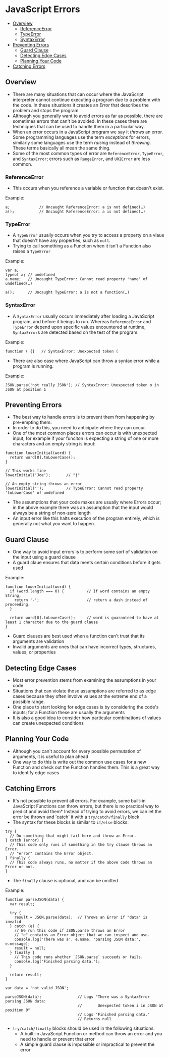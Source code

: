 # JavaScript Errors

  * [Overview](#overview)
    * [ReferenceError](#ReferenceError)
    * [TypeError](#TypeError)
    * [SyntaxError](#SyntaxError)
  * [Preventing Errors](#preventing-errors)
    * [Guard Clause](#guard-clause)
    * [Detecting Edge Cases](#edge-cases)
    * [Planning Your Code](#planning-code)
  * [Catching Errors](#catching-errors)

<a name='overview'></a>
## Overview

  * There are many situations that can occur where the JavaScript interpreter cannot continue executing a program due to a problem with the code. In these situations it creates an *Error* that describes the problem and stops the program
  * Although you generally want to avoid errors as far as possible, there are sometimes errors that can't be avoided. In these cases there are techniques that can be used to handle them in a particular way.
  * When an error occurs in a JavaScript program we say it *throws* an error. Some programming languages use the term *exceptions* for errors, similarly some languages use the term *raising* instead of *throwing*. These terms basically all mean the same thing.
  * Some of the most common types of error are `ReferenceError`, `TypeError`, and `SyntaxError`; errors such as `RangeError`, and `URIError` are less common.

<a name='ReferenceError'></a>
### ReferenceError

  * This occurs when you reference a variable or function that doesn't exist.

Example:

```
a;             // Uncaught ReferenceError: a is not defined(…)
a();           // Uncaught ReferenceError: a is not defined(…)
```

<a name='TypeError'></a>
### TypeError

  * A `TypeError` usually occurs when you try to access a property on a vlaue that doesn't have any properties, such as `null`.
  * Trying to call something as a Function when it isn't a Function also raises a `TypeError`

Example:

```
var a;
typeof a; // undefined
a.name;   // Uncaught TypeError: Cannot read property 'name' of undefined(…)

a();      // Uncaught TypeError: a is not a function(…)
```

<a name='SyntaxError'></a>
### SyntaxError

  * A `SyntaxError` usually occurs immediately after loading a JavaScript program, and before it beings to run. Whereas `ReferenceError` and `TypeError` depend upon specific values encountered at runtime, `SyntaxError`s are detected based on the test of the program.

Example:

```
function ( {}   // SyntaxError: Unexpected token (
```

  * There are also case where JavaScript can throw a syntax error while a program is running.

Example:

```
JSON.parse('not really JSON'); // SyntaxError: Unexpected token o in JSON at position 1
```

<a name='preventing-errors'></a>
## Preventing Errors

  * The best way to handle errors is to prevent them from happening by pre-empting them.
  * In order to do this, you need to anticipate where they can occur.
  * One of the most common places errors can occur is with unexpected input, for example if your funciton is expecting a string of one or more characters and an empty string is input:

```
function lowerInitial(word) {
  return word[0].toLowerCase();
}

// This works fine
lowerInitial('Joe');       // "j"

// An empty string throws an error
lowerInitial('');          // TypeError: Cannot read property 'toLowerCase' of undefined
```

  * The assumptions that your code makes are usually where Errors occur; in the above example there was an assumption that the input would always be a string of non-zero length
  * An input error like this halts execution of the program entirely, which is generally not what you want to happen.

<a name='guard-clause'></a>
## Guard Clause

  * One way to avoid input errors is to perform some sort of validation on the input using a guard clause
  * A guard claue ensures that data meets certain conditions before it gets used

Example:

```
function lowerInitial(word) {
  if (word.length === 0) {          // If word contains an empty String,
    return '-';                     // return a dash instead of proceeding.
  }

  return word[0].toLowerCase();     // word is guaranteed to have at least 1 character due to the guard clause
}
```

  * Guard clauses are best used when a function can't trust that its arguments are validation
  * Invalid arguments are ones that can have incorrect types, structures, values, or properties

<a name='edge-cases'></a>
## Detecting Edge Cases

  * Most error prevention stems from examining the assumptions in your code
  * Situations that can violate those assumptions are referred to as edge cases because they often involve values at the extreme end of a possible range.
  * One place to start looking for edge cases is by considering the code's inputs; for a Function these are usually the arguments
  * It is also a good idea to consider how particular combinations of values can create unexpected conditions

<a name='planning-code'></a>
## Planning Your Code

  * Although you can't account for every possible permutation of arguments, it is useful to plan ahead
  * One way to do this is write out the common use cases for a new Function and check out the Function handles them. This is a great way to identify edge cases

<a name='catching-errors'></a>
## Catching Errors

  * It's not possible to prevent all errors. For example, some built-in JavaScript Functions can throw errors, but there is no practical way to predict and avoid them* Instead of trying to avoid errors, we can let the error be thrown and 'catch' it with a `try/catch/finally` block
  * The syntax for these blocks is similar to `if/else` blocks:


```
try {
  // Do something that might fail here and throw an Error.
} catch (error) {
  // This code only runs if something in the try clause throws an Error.
  // "error" contains the Error object.
} finally {
  // This code always runs, no matter if the above code throws an Error or not.
}
```

  * The `finally` clause is optional, and can be omitted

Example:

```
function parseJSON(data) {
  var result;

  try {
    result = JSON.parse(data);  // Throws an Error if "data" is invalid
  } catch (e) {
    // We run this code if JSON.parse throws an Error
    // "e" contains an Error object that we can inspect and use.
    console.log('There was a', e.name, 'parsing JSON data:', e.message);
    result = null;
  } finally {
    // This code runs whether `JSON.parse` succeeds or fails.
    console.log('Finished parsing data.');
  }

  return result;
}

var data = 'not valid JSON';

parseJSON(data);                // Logs "There was a SyntaxError parsing JSON data:
                                //       Unexpected token i in JSON at position 0"
                                // Logs "Finished parsing data."
                                // Returns null
```

  * `try/catch/finally` blocks should be used in the following situations:
    * A built-in JavaScript Function or method can throw an error and you need to handle or prevent that error
    * A simple guard clause is impossible or impractical to prevent the error
